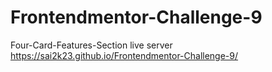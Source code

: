 # Frontendmentor-Challenge-9
Four-Card-Features-Section
live server
https://sai2k23.github.io/Frontendmentor-Challenge-9/
